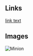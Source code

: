 ## Links

[link text](https://i69.top/XWBL)
## Images

![Minion](https://octodex.github.com/images/minion.png)
